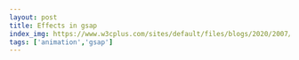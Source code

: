 ```yaml
---
layout: post
title: Effects in gsap
index_img: https://www.w3cplus.com/sites/default/files/blogs/2020/2007/greensock-beginner-1.png
tags: ['animation','gsap']
---
```


